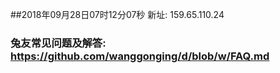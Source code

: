 ##2018年09月28日07时12分07秒 新址: 159.65.110.24
### 兔友常见问题及解答: https://github.com/wanggonging/d/blob/w/FAQ.md
